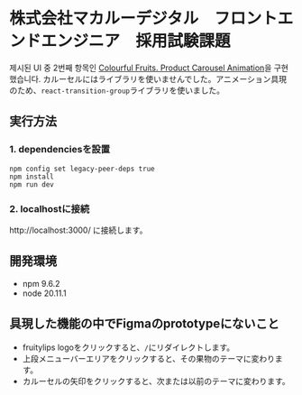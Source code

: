 # 株式会社マカルーデジタル　フロントエンドエンジニア　採用試験課題
제시된 UI 중 2번째 항목인 [Colourful Fruits. Product Carousel Animation](https://www.figma.com/community/file/1251466450658140709)을 구현했습니다. カルーセルにはライブラリを使いませんでした。アニメーション具現のため、`react-transition-group`ライブラリを使いました。

## 実行方法
### 1. dependenciesを設置
```
npm config set legacy-peer-deps true
npm install
npm run dev
```
### 2. localhostに接続
http://localhost:3000/ に接続します。

## 開発環境
* npm 9.6.2
* node 20.11.1

## 具現した機能の中でFigmaのprototypeにないこと
* fruitylips logoをクリックすると、`/`にリダイレクトします。
* 上段メニューバーエリアをクリックすると、その果物のテーマに変わります。
* カルーセルの矢印をクリックすると、次または以前のテーマに変わります。